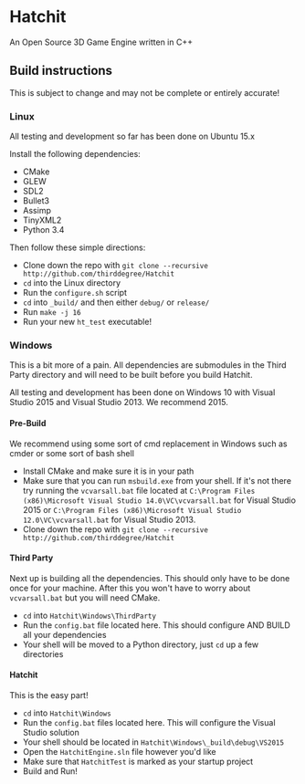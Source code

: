 # Hatchit
An Open Source 3D Game Engine written in C++

## Build instructions

This is subject to change and may not be complete or entirely accurate!

### Linux

All testing and development so far has been done on Ubuntu 15.x

Install the following dependencies:
* CMake
* GLEW
* SDL2
* Bullet3
* Assimp
* TinyXML2
* Python 3.4

Then follow these simple directions:
* Clone down the repo with `git clone --recursive http://github.com/thirddegree/Hatchit`
* `cd` into the Linux directory
* Run the `configure.sh` script
* `cd` into `_build/` and then either `debug/` or `release/`
* Run `make -j 16`
* Run your new `ht_test` executable!

### Windows

This is a bit more of a pain. All dependencies are submodules in the Third Party
directory and will need to be built before you build Hatchit.

All testing and development has been done on Windows 10 with Visual Studio 2015
and Visual Studio 2013. We recommend 2015.

#### Pre-Build
We recommend using some sort of cmd replacement in Windows such as cmder or some sort of bash shell
* Install CMake and make sure it is in your path
* Make sure that you can run `msbuild.exe` from your shell. If it's not there try running the `vcvarsall.bat` file located at `C:\Program Files (x86)\Microsoft Visual Studio 14.0\VC\vcvarsall.bat` for Visual Studio 2015 or `C:\Program Files (x86)\Microsoft Visual Studio 12.0\VC\vcvarsall.bat` for Visual Studio 2013.
* Clone down the repo with `git clone --recursive http://github.com/thirddegree/Hatchit`

#### Third Party
Next up is building all the dependencies. This should only have to be done once for your machine. After this you won't have to worry about `vcvarsall.bat` but you will need CMake.

* `cd` into `Hatchit\Windows\ThirdParty`
* Run the `config.bat` file located here. This should configure AND BUILD all your dependencies
* Your shell will be moved to a Python directory, just `cd` up a few directories

#### Hatchit
This is the easy part!

* `cd` into `Hatchit\Windows`
* Run the `config.bat` files located here. This will configure the Visual Studio solution
* Your shell should be located in `Hatchit\Windows\_build\debug\VS2015`
* Open the `HatchitEngine.sln` file however you'd like
* Make sure that `HatchitTest` is marked as your startup project
* Build and Run!
